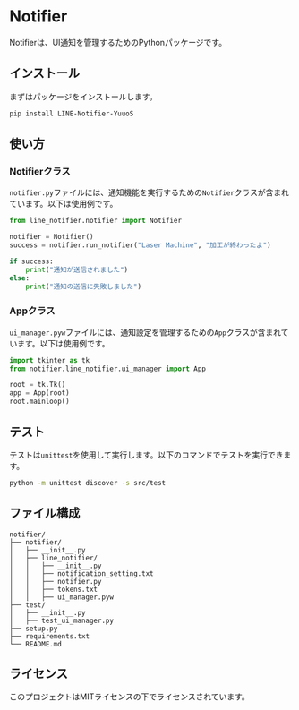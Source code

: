 # Notifier

Notifierは、UI通知を管理するためのPythonパッケージです。

## インストール

まずはパッケージをインストールします。

```bash
pip install LINE-Notifier-YuuoS
```

## 使い方

### Notifierクラス

`notifier.py`ファイルには、通知機能を実行するための`Notifier`クラスが含まれています。以下は使用例です。

```python
from line_notifier.notifier import Notifier

notifier = Notifier()
success = notifier.run_notifier("Laser Machine", "加工が終わったよ")

if success:
    print("通知が送信されました")
else:
    print("通知の送信に失敗しました")
```

### Appクラス

`ui_manager.pyw`ファイルには、通知設定を管理するための`App`クラスが含まれています。以下は使用例です。

```python
import tkinter as tk
from notifier.line_notifier.ui_manager import App

root = tk.Tk()
app = App(root)
root.mainloop()
```

## テスト

テストは`unittest`を使用して実行します。以下のコマンドでテストを実行できます。

```bash
python -m unittest discover -s src/test
```

## ファイル構成

```
notifier/
├── notifier/
│   ├── __init__.py
│   ├── line_notifier/
│   │   ├── __init__.py
│   │   ├── notification_setting.txt
│   │   ├── notifier.py
│   │   ├── tokens.txt
│   │   ├── ui_manager.pyw
├── test/
│   ├── __init__.py
│   ├── test_ui_manager.py
├── setup.py
├── requirements.txt
└── README.md
```

## ライセンス

このプロジェクトはMITライセンスの下でライセンスされています。
